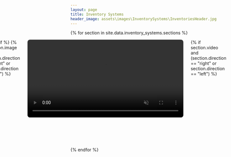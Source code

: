 ```yaml
---
layout: page
title: Inventory Systems
header_image: assets\images\InventorySystems\InventoriesHeader.jpg
---
```


<style>
.responsive-flex {
  display: flex;
  align-items: flex-start;
  gap: 24px;
  margin-bottom: 40px;
}
.responsive-flex video {
  border-radius: 8px;
  flex-shrink: 0;
  max-width: 100%;
  height: auto;
}
@media (max-width: 900px) {
  .responsive-flex {
    flex-direction: column !important;
    gap: 16px;
  }
  .responsive-flex video {
    width: 100% !important;
    max-width: 100%;
  }
}
</style>

{% for section in site.data.inventory_systems.sections %}
  <div class="responsive-flex"{% if section.direction == "right" %} style="flex-direction: row-reverse;"{% endif %}>
  {% if section.video and (section.direction == "right" or section.direction == "left") %}
    <video src="{{ section.video }}" width="600" loop autoplay muted>
      Your browser does not support the video tag.
    </video>
  {% endif %}
  {% if section.image and (section.direction == "right" or section.direction == "left") %}
    <img src="{{ section.image }}" alt="{{ section.title }}" width="{{section.image-width}}" style="border-radius: 8px; flex-shrink: 0; max-width: 100%; height: auto;">
  {% endif %}
    <div style= "width: 100%">
      <h3>{{ section.title }}</h3>
      {{ section.content | markdownify }}
  {% if section.video and section.direction == "below" %}
      <video src="{{ section.video }}" width="600" loop autoplay muted>
        Your browser does not support the video tag.
      </video>
  {% endif %}
    </div>
  </div>
{% endfor %}